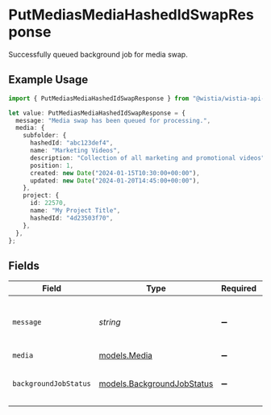 # PutMediasMediaHashedIdSwapResponse

Successfully queued background job for media swap.

## Example Usage

```typescript
import { PutMediasMediaHashedIdSwapResponse } from "@wistia/wistia-api-client/models/operations";

let value: PutMediasMediaHashedIdSwapResponse = {
  message: "Media swap has been queued for processing.",
  media: {
    subfolder: {
      hashedId: "abc123def4",
      name: "Marketing Videos",
      description: "Collection of all marketing and promotional videos",
      position: 1,
      created: new Date("2024-01-15T10:30:00+00:00"),
      updated: new Date("2024-01-20T14:45:00+00:00"),
    },
    project: {
      id: 22570,
      name: "My Project Title",
      hashedId: "4d23503f70",
    },
  },
};
```

## Fields

| Field                                                             | Type                                                              | Required                                                          | Description                                                       | Example                                                           |
| ----------------------------------------------------------------- | ----------------------------------------------------------------- | ----------------------------------------------------------------- | ----------------------------------------------------------------- | ----------------------------------------------------------------- |
| `message`                                                         | *string*                                                          | :heavy_minus_sign:                                                | N/A                                                               | Media swap has been queued for processing.                        |
| `media`                                                           | [models.Media](../../models/media.md)                             | :heavy_minus_sign:                                                | N/A                                                               |                                                                   |
| `backgroundJobStatus`                                             | [models.BackgroundJobStatus](../../models/backgroundjobstatus.md) | :heavy_minus_sign:                                                | Status of the background job.                                     |                                                                   |